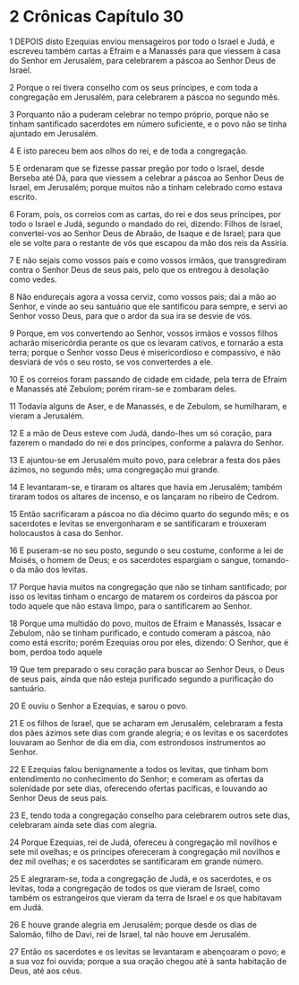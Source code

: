 # 2 Crônicas Capítulo 30

1	DEPOIS disto Ezequias enviou mensageiros por todo o Israel e Judá, e escreveu também cartas a Efraim e a Manassés para que viessem à casa do Senhor em Jerusalém, para celebrarem a páscoa ao Senhor Deus de Israel.

2	Porque o rei tivera conselho com os seus príncipes, e com toda a congregação em Jerusalém, para celebrarem a páscoa no segundo mês.

3	Porquanto não a puderam celebrar no tempo próprio, porque não se tinham santificado sacerdotes em número suficiente, e o povo não se tinha ajuntado em Jerusalém.

4	E isto pareceu bem aos olhos do rei, e de toda a congregação.

5	E ordenaram que se fizesse passar pregão por todo o Israel, desde Berseba até Dã, para que viessem a celebrar a páscoa ao Senhor Deus de Israel, em Jerusalém; porque muitos não a tinham celebrado como estava escrito.

6	Foram, pois, os correios com as cartas, do rei e dos seus príncipes, por todo o Israel e Judá, segundo o mandado do rei, dizendo: Filhos de Israel, convertei-vos ao Senhor Deus de Abraão, de Isaque e de Israel; para que ele se volte para o restante de vós que escapou da mão dos reis da Assíria.

7	E não sejais como vossos pais e como vossos irmãos, que transgrediram contra o Senhor Deus de seus pais, pelo que os entregou à desolação como vedes.

8	Não endureçais agora a vossa cerviz, como vossos pais; dai a mão ao Senhor, e vinde ao seu santuário que ele santificou para sempre, e servi ao Senhor vosso Deus, para que o ardor da sua ira se desvie de vós.

9	Porque, em vos convertendo ao Senhor, vossos irmãos e vossos filhos acharão misericórdia perante os que os levaram cativos, e tornarão a esta terra; porque o Senhor vosso Deus é misericordioso e compassivo, e não desviará de vós o seu rosto, se vos converterdes a ele.

10	E os correios foram passando de cidade em cidade, pela terra de Efraim e Manassés até Zebulom; porém riram-se e zombaram deles.

11	Todavia alguns de Aser, e de Manassés, e de Zebulom, se humilharam, e vieram a Jerusalém.

12	E a mão de Deus esteve com Judá, dando-lhes um só coração, para fazerem o mandado do rei e dos príncipes, conforme a palavra do Senhor.

13	E ajuntou-se em Jerusalém muito povo, para celebrar a festa dos pães ázimos, no segundo mês; uma congregação mui grande.

14	E levantaram-se, e tiraram os altares que havia em Jerusalém; também tiraram todos os altares de incenso, e os lançaram no ribeiro de Cedrom.

15	Então sacrificaram a páscoa no dia décimo quarto do segundo mês; e os sacerdotes e levitas se envergonharam e se santificaram e trouxeram holocaustos à casa do Senhor.

16	E puseram-se no seu posto, segundo o seu costume, conforme a lei de Moisés, o homem de Deus; e os sacerdotes espargiam o sangue, tomando-o da mão dos levitas.

17	Porque havia muitos na congregação que não se tinham santificado; por isso os levitas tinham o encargo de matarem os cordeiros da páscoa por todo aquele que não estava limpo, para o santificarem ao Senhor.

18	Porque uma multidão do povo, muitos de Efraim e Manassés, Issacar e Zebulom, não se tinham purificado, e contudo comeram a páscoa, não como está escrito; porém Ezequias orou por eles, dizendo: O Senhor, que é bom, perdoa todo aquele

19	Que tem preparado o seu coração para buscar ao Senhor Deus, o Deus de seus pais, ainda que não esteja purificado segundo a purificação do santuário.

20	E ouviu o Senhor a Ezequias, e sarou o povo.

21	E os filhos de Israel, que se acharam em Jerusalém, celebraram a festa dos pães ázimos sete dias com grande alegria; e os levitas e os sacerdotes louvaram ao Senhor de dia em dia, com estrondosos instrumentos ao Senhor.

22	E Ezequias falou benignamente a todos os levitas, que tinham bom entendimento no conhecimento do Senhor; e comeram as ofertas da solenidade por sete dias, oferecendo ofertas pacíficas, e louvando ao Senhor Deus de seus pais.

23	E, tendo toda a congregação conselho para celebrarem outros sete dias, celebraram ainda sete dias com alegria.

24	Porque Ezequias, rei de Judá, ofereceu à congregação mil novilhos e sete mil ovelhas; e os príncipes ofereceram à congregação mil novilhos e dez mil ovelhas; e os sacerdotes se santificaram em grande número.

25	E alegraram-se, toda a congregação de Judá, e os sacerdotes, e os levitas, toda a congregação de todos os que vieram de Israel, como também os estrangeiros que vieram da terra de Israel e os que habitavam em Judá.

26	E houve grande alegria em Jerusalém; porque desde os dias de Salomão, filho de Davi, rei de Israel, tal não houve em Jerusalém.

27	Então os sacerdotes e os levitas se levantaram e abençoaram o povo; e a sua voz foi ouvida; porque a sua oração chegou até à santa habitação de Deus, até aos céus.


